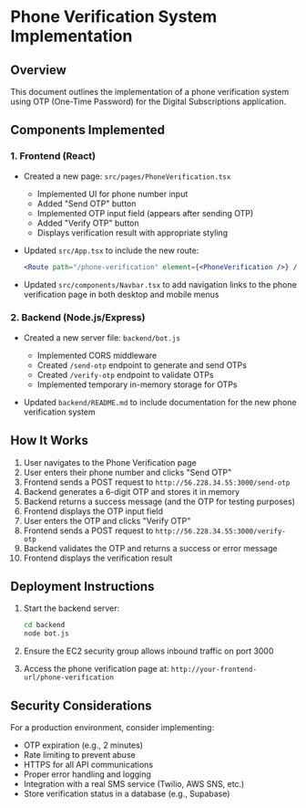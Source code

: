 # Phone Verification System Implementation

## Overview

This document outlines the implementation of a phone verification system using OTP (One-Time Password) for the Digital Subscriptions application.

## Components Implemented

### 1. Frontend (React)

- Created a new page: `src/pages/PhoneVerification.tsx`
  - Implemented UI for phone number input
  - Added "Send OTP" button
  - Implemented OTP input field (appears after sending OTP)
  - Added "Verify OTP" button
  - Displays verification result with appropriate styling

- Updated `src/App.tsx` to include the new route:
  ```jsx
  <Route path="/phone-verification" element={<PhoneVerification />} />
  ```

- Updated `src/components/Navbar.tsx` to add navigation links to the phone verification page in both desktop and mobile menus

### 2. Backend (Node.js/Express)

- Created a new server file: `backend/bot.js`
  - Implemented CORS middleware
  - Created `/send-otp` endpoint to generate and send OTPs
  - Created `/verify-otp` endpoint to validate OTPs
  - Implemented temporary in-memory storage for OTPs

- Updated `backend/README.md` to include documentation for the new phone verification system

## How It Works

1. User navigates to the Phone Verification page
2. User enters their phone number and clicks "Send OTP"
3. Frontend sends a POST request to `http://56.228.34.55:3000/send-otp`
4. Backend generates a 6-digit OTP and stores it in memory
5. Backend returns a success message (and the OTP for testing purposes)
6. Frontend displays the OTP input field
7. User enters the OTP and clicks "Verify OTP"
8. Frontend sends a POST request to `http://56.228.34.55:3000/verify-otp`
9. Backend validates the OTP and returns a success or error message
10. Frontend displays the verification result

## Deployment Instructions

1. Start the backend server:
   ```bash
   cd backend
   node bot.js
   ```

2. Ensure the EC2 security group allows inbound traffic on port 3000

3. Access the phone verification page at: `http://your-frontend-url/phone-verification`

## Security Considerations

For a production environment, consider implementing:

- OTP expiration (e.g., 2 minutes)
- Rate limiting to prevent abuse
- HTTPS for all API communications
- Proper error handling and logging
- Integration with a real SMS service (Twilio, AWS SNS, etc.)
- Store verification status in a database (e.g., Supabase)